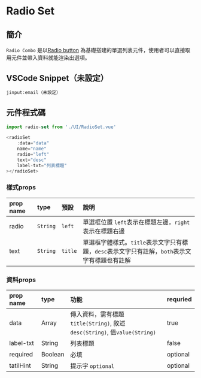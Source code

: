 # Radio Set

## 簡介

`Radio Combo` 是以[Radio button](../basic/radiobutton.md) 為基礎搭建的單選列表元件，使用者可以直接取用元件並帶入資料就能渲染出選項。

## VSCode Snippet（未設定）

```md
jinput:email（未設定）
```

## 元件程式碼

```javascript
import radio-set from './UI/RadioSet.vue'
```

```javascript
<radioSet 
    :data="data"
    name="name"
    radio="left" 
    text="desc" 
    label-txt="列表標題"
></radioSet>
```

<!-- 圖片 -->
<!-- <div style="display: flex; margin-top: 22px;">
  <div style="flex: 1;">
    <img src="../../.vuepress/public/images/checkall_1.png">
  </div>
  <div style="flex: 1;">
    <img src="../../.vuepress/public/images/checkall_2.png">
  </div>
  <div style="flex: 1;">
    <img src="../../.vuepress/public/images/checkall_3.png">
  </div>
</div> -->

### 樣式props
| prop name | type   | 預設    | 說明                                             |
| :-------- | :----- | :------ | :---------------------------------------------- |
| radio     | `String` | `left`  | 單選框位置 `left`表示在標題左邊，`right`表示在標題右邊 | 
| text      | `String` | `title` | 單選框字體樣式。`title`表示文字只有標題，`desc`表示文字只有註解，`both`表示文字有標題也有註解 |

### 資料props
| prop name | type | 功能         | requried |
| :-------- | :--- |:-------------| :------ |
| data | Array | 傳入資料，需有標題`title(String)`, 敘述`desc(String)`, 值`value(String)` | true |
| label-txt | String | 列表標題 | false |
| required | Boolean | 必填 | optional |
| tatilHint | String | 提示字 `optional` | optional |